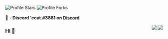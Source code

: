 <img src="https://img.shields.io/badge/dynamic/json?&label=Total%20Stars&color=008042&style=flat&style=for-the-badge&query=%24.stars&url=https://api.github-star-counter.workers.dev/user/ccat3881" alt="Profile Stars"></a>
<img src="https://img.shields.io/badge/dynamic/json?&label=Total%20Forks&color=008042&style=flat&style=for-the-badge&query=%24.forks&url=https://api.github-star-counter.workers.dev/user/ccat3881" alt="Profile Forks"></a>

📩・**Discord 'ccat.#3881 on [Discord](https://discord.gg/marcello)**

</a><img align="right" src="https://github-readme-stats.vercel.app/api?username=ccat3881&show_icons=true&theme=dark"/></p>

</a><img align="right" src="https://github-readme-stats.vercel.app/api/top-langs?username=ccat3881&count_private=true&hide=procfile&theme=dark"/></p>

### Hi 👋
